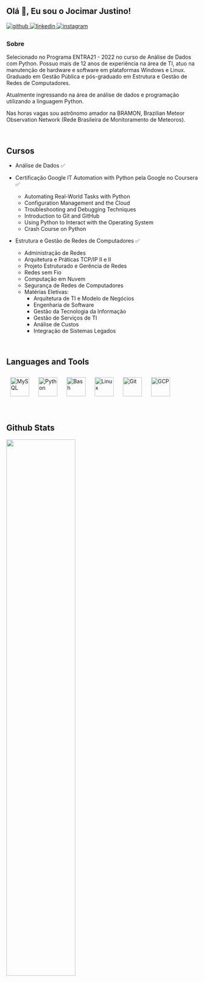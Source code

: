 ## Olá 👋, Eu sou o Jocimar Justino!

<a href="https://github.com/jocimarjustino" target="_blank">
  <img
  src=https://img.shields.io/badge/github-%2324292e.svg?&style=for-the-badge&logo=github&logoColor=white
  alt=github style="margin-bottom: 5px;" />
</a>
<a href="https://linkedin.com/in/jocimarjustino" target="_blank">
  <img
  src=https://img.shields.io/badge/linkedin-%231E77B5.svg?&style=for-the-badge&logo=linkedin&logoColor=white
  alt=linkedin style="margin-bottom: 5px;" />
</a>
<a href="https://instagram.com/jocimarjustino" target="_blank">
  <img
  src=https://img.shields.io/badge/instagram-%23000000.svg?&style=for-the-badge&logo=instagram&logoColor=white
  alt=instagram style="margin-bottom: 5px;" />
</a>

### Sobre 

Selecionado no Programa ENTRA21 - 2022 no curso de Análise de Dados
com Python. Possuo mais de 12 anos de experiência na área de TI, atuo na
manutenção de hardware e software em plataformas Windows e Linux. Graduado em
Gestão Pública e pós-graduado em Estrutura e Gestão de Redes de Computadores.

Atualmente ingressando na área de análise de dados e programação utilizando a
linguagem Python. 

Nas horas vagas sou astrônomo amador na BRAMON, Brazilian
Meteor Observation Network (Rede Brasileira de Monitoramento de Meteoros).

<br />

## Cursos 

- Análise de Dados ✅ 

- Certificação Google IT Automation with Python pela Google no Coursera ✅ 
  - Automating Real-World Tasks with Python 
  - Configuration Management and the Cloud
  - Troubleshooting and Debugging Techniques
  - Introduction to Git and GitHub 
  - Using Python to Interact with the Operating System 
  - Crash Course on Python 

- Estrutura e Gestão de Redes de Computadores ✅ 
  - Administração de Redes
  - Arquitetura e Práticas TCP/IP II e II
  - Projeto Estruturado e Gerência de Redes
  - Redes sem Fio
  - Computação em Nuvem
  - Segurança de Redes de Computadores  
  - Matérias Eletivas:
    - Arquitetura de TI e Modelo de Negócios
    - Engenharia de Software
    - Gestão da Tecnologia da Informação
    - Gestão de Serviços de TI
    - Análise de Custos
    - Integração de Sistemas Legados

<br />

## Languages and Tools

  <a href="https://www.mysql.com/" target="_blank"
    ><img
      style="margin: 10px"
      src="https://profilinator.rishav.dev/skills-assets/mysql-original-wordmark.svg"
      alt="MySQL"
      height="50"
  /></a>
  <a href="https://www.python.org/" target="_blank"
    ><img
      style="margin: 10px"
      src="https://profilinator.rishav.dev/skills-assets/python-original.svg"
      alt="Python"
      height="50"
  /></a>
  <a href="https://www.gnu.org/software/bash/" target="_blank"
    ><img
      style="margin: 10px"
      src="https://profilinator.rishav.dev/skills-assets/gnu_bash-icon.svg"
      alt="Bash"
      height="50"
  /></a>
  <a href="https://www.linux.org/" target="_blank"
    ><img
      style="margin: 10px"
      src="https://profilinator.rishav.dev/skills-assets/linux-original.svg"
      alt="Linux"
      height="50"
  /></a>
  <a href="https://github.com/" target="_blank"
    ><img
      style="margin: 10px"
      src="https://profilinator.rishav.dev/skills-assets/git-scm-icon.svg"
      alt="Git"
      height="50"
  /></a>
  <a href="https://cloud.google.com/" target="_blank"
    ><img
      style="margin: 10px"
      src="https://profilinator.rishav.dev/skills-assets/google_cloud-icon.svg"
      alt="GCP"
      height="50"
  /></a>
</div>

<br />

## Github Stats

<img
  src="https://github-readme-stats.vercel.app/api?username=jocimarjustino&show_icons=true&count_private=true&hide_border=true&theme=dark"
  align="left"
  style="width: 60%"
/>
